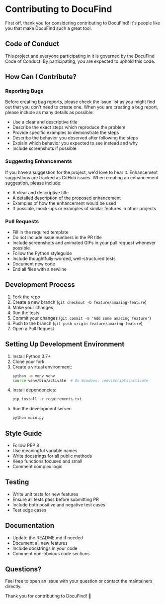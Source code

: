 # Contributing to DocuFind

First off, thank you for considering contributing to DocuFind! It's people like you that make DocuFind such a great tool.

## Code of Conduct

This project and everyone participating in it is governed by the DocuFind Code of Conduct. By participating, you are expected to uphold this code.

## How Can I Contribute?

### Reporting Bugs

Before creating bug reports, please check the issue list as you might find out that you don't need to create one. When you are creating a bug report, please include as many details as possible:

* Use a clear and descriptive title
* Describe the exact steps which reproduce the problem
* Provide specific examples to demonstrate the steps
* Describe the behavior you observed after following the steps
* Explain which behavior you expected to see instead and why
* Include screenshots if possible

### Suggesting Enhancements

If you have a suggestion for the project, we'd love to hear it. Enhancement suggestions are tracked as GitHub issues. When creating an enhancement suggestion, please include:

* A clear and descriptive title
* A detailed description of the proposed enhancement
* Examples of how the enhancement would be used
* If possible, mock-ups or examples of similar features in other projects

### Pull Requests

* Fill in the required template
* Do not include issue numbers in the PR title
* Include screenshots and animated GIFs in your pull request whenever possible
* Follow the Python styleguide
* Include thoughtfully-worded, well-structured tests
* Document new code
* End all files with a newline

## Development Process

1. Fork the repo
2. Create a new branch (`git checkout -b feature/amazing-feature`)
3. Make your changes
4. Run the tests
5. Commit your changes (`git commit -m 'Add some amazing feature'`)
6. Push to the branch (`git push origin feature/amazing-feature`)
7. Open a Pull Request

## Setting Up Development Environment

1. Install Python 3.7+
2. Clone your fork
3. Create a virtual environment:
   ```bash
   python -m venv venv
   source venv/bin/activate  # On Windows: venv\Scripts\activate
   ```
4. Install dependencies:
   ```bash
   pip install -r requirements.txt
   ```
5. Run the development server:
   ```bash
   python main.py
   ```

## Style Guide

* Follow PEP 8
* Use meaningful variable names
* Write docstrings for all public methods
* Keep functions focused and small
* Comment complex logic

## Testing

* Write unit tests for new features
* Ensure all tests pass before submitting PR
* Include both positive and negative test cases
* Test edge cases

## Documentation

* Update the README.md if needed
* Document all new features
* Include docstrings in your code
* Comment non-obvious code sections

## Questions?

Feel free to open an issue with your question or contact the maintainers directly.

Thank you for contributing to DocuFind! 🎉